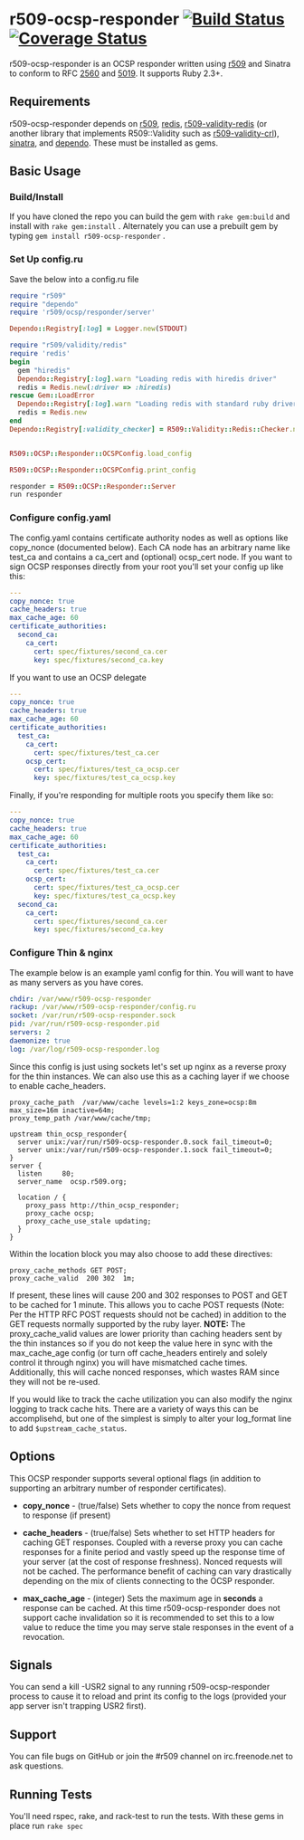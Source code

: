 # r509-ocsp-responder [![Build Status](https://secure.travis-ci.org/r509/r509-ocsp-responder.png)](http://travis-ci.org/r509/r509-ocsp-responder) [![Coverage Status](https://coveralls.io/repos/r509/r509-ocsp-responder/badge.png)](https://coveralls.io/r/r509/r509-ocsp-responder)

r509-ocsp-responder is an OCSP responder written using [r509](https://github.com/r509/r509) and Sinatra to conform to RFC [2560](http://www.ietf.org/rfc/rfc2560.txt) and [5019](http://www.ietf.org/rfc/rfc5019.txt). It supports Ruby 2.3+.

## Requirements

r509-ocsp-responder depends on [r509](https://github.com/r509/r509), [redis](http://redis.io), [r509-validity-redis](https://github.com/sirsean/r509-validity-redis) (or another library that implements R509::Validity such as [r509-validity-crl](https://github.com/r509/r509-validity-crl)), [sinatra](http://sinatrarb.com), and [dependo](https://github.com/sirsean/dependo). These must be installed as gems.

## Basic Usage

### Build/Install

If you have cloned the repo you can build the gem with ```rake gem:build``` and install with ```rake gem:install``` . Alternately you can use a prebuilt gem by typing ```gem install r509-ocsp-responder``` .

### Set Up config.ru

Save the below into a config.ru file

```ruby
require "r509"
require "dependo"
require 'r509/ocsp/responder/server'

Dependo::Registry[:log] = Logger.new(STDOUT)

require "r509/validity/redis"
require 'redis'
begin
  gem "hiredis"
  Dependo::Registry[:log].warn "Loading redis with hiredis driver"
  redis = Redis.new(:driver => :hiredis)
rescue Gem::LoadError
  Dependo::Registry[:log].warn "Loading redis with standard ruby driver"
  redis = Redis.new
end
Dependo::Registry[:validity_checker] = R509::Validity::Redis::Checker.new(redis)


R509::OCSP::Responder::OCSPConfig.load_config

R509::OCSP::Responder::OCSPConfig.print_config

responder = R509::OCSP::Responder::Server
run responder
```


### Configure config.yaml

The config.yaml contains certificate authority nodes as well as options like copy_nonce (documented below). Each CA node has an arbitrary name like test_ca and contains a ca_cert and (optional) ocsp_cert node. If you want to sign OCSP responses directly from your root you'll set your config up like this:

```yaml
---
copy_nonce: true
cache_headers: true
max_cache_age: 60
certificate_authorities:
  second_ca:
    ca_cert:
      cert: spec/fixtures/second_ca.cer
      key: spec/fixtures/second_ca.key
```

If you want to use an OCSP delegate

```yaml
---
copy_nonce: true
cache_headers: true
max_cache_age: 60
certificate_authorities:
  test_ca:
    ca_cert:
      cert: spec/fixtures/test_ca.cer
    ocsp_cert:
      cert: spec/fixtures/test_ca_ocsp.cer
      key: spec/fixtures/test_ca_ocsp.key
```

Finally, if you're responding for multiple roots you specify them like so:

```yaml
---
copy_nonce: true
cache_headers: true
max_cache_age: 60
certificate_authorities:
  test_ca:
    ca_cert:
      cert: spec/fixtures/test_ca.cer
    ocsp_cert:
      cert: spec/fixtures/test_ca_ocsp.cer
      key: spec/fixtures/test_ca_ocsp.key
  second_ca:
    ca_cert:
      cert: spec/fixtures/second_ca.cer
      key: spec/fixtures/second_ca.key
```

### Configure Thin & nginx
The example below is an example yaml config for thin. You will want to have as many servers as you have cores.

```yaml
chdir: /var/www/r509-ocsp-responder
rackup: /var/www/r509-ocsp-responder/config.ru
socket: /var/run/r509-ocsp-responder.sock
pid: /var/run/r509-ocsp-responder.pid
servers: 2
daemonize: true
log: /var/log/r509-ocsp-responder.log
```

Since this config is just using sockets let's set up nginx as a reverse proxy for the thin instances. We can also use this as a caching layer if we choose to enable cache_headers.

```
proxy_cache_path  /var/www/cache levels=1:2 keys_zone=ocsp:8m max_size=16m inactive=64m;
proxy_temp_path /var/www/cache/tmp;

upstream thin_ocsp_responder{
  server unix:/var/run/r509-ocsp-responder.0.sock fail_timeout=0;
  server unix:/var/run/r509-ocsp-responder.1.sock fail_timeout=0;
}
server {
  listen     80;
  server_name  ocsp.r509.org;

  location / {
    proxy_pass http://thin_ocsp_responder;
    proxy_cache ocsp;
    proxy_cache_use_stale updating;
  }
}
```

Within the location block you may also choose to add these directives:

```
proxy_cache_methods GET POST;
proxy_cache_valid  200 302  1m;
```

If present, these lines will cause 200 and 302 responses to POST and GET to be cached for 1 minute. This allows you to cache POST requests (Note: Per the HTTP RFC POST requests should not be cached) in addition to the GET requests normally supported by the ruby layer. __NOTE:__ The proxy\_cache\_valid values are lower priority than caching headers sent by the thin instances so if you do not keep the value here in sync with the max\_cache\_age config (or turn off cache\_headers entirely and solely control it through nginx) you will have mismatched cache times. Additionally, this will cache nonced responses, which wastes RAM since they will not be re-used.

If you would like to track the cache utilization you can also modify the nginx logging to track cache hits. There are a variety of ways this can be accomplisehd, but one of the simplest is simply to alter your log_format line to add ```$upstream_cache_status```.

## Options
This OCSP responder supports several optional flags (in addition to supporting an arbitrary number of responder certificates).

* __copy\_nonce__ - (true/false) Sets whether to copy the nonce from request to response (if present)

* __cache\_headers__ - (true/false) Sets whether to set HTTP headers for caching GET responses. Coupled with a reverse proxy you can cache responses for a finite period and vastly speed up the response time of your server (at the cost of response freshness). Nonced requests will not be cached. The performance benefit of caching can vary drastically depending on the mix of clients connecting to the OCSP responder.

* __max\_cache\_age__ - (integer) Sets the maximum age in __seconds__ a response can be cached. At this time r509-ocsp-responder does not support cache invalidation so it is recommended to set this to a low value to reduce the time you may serve stale responses in the event of a revocation.

## Signals
You can send a kill -USR2 signal to any running r509-ocsp-responder process to cause it to reload and print its config to the logs (provided your app server isn't trapping USR2 first).

## Support
You can file bugs on GitHub or join the #r509 channel on irc.freenode.net to ask questions.

## Running Tests
You'll need rspec, rake, and rack-test to run the tests. With these gems in place run ```rake spec```
